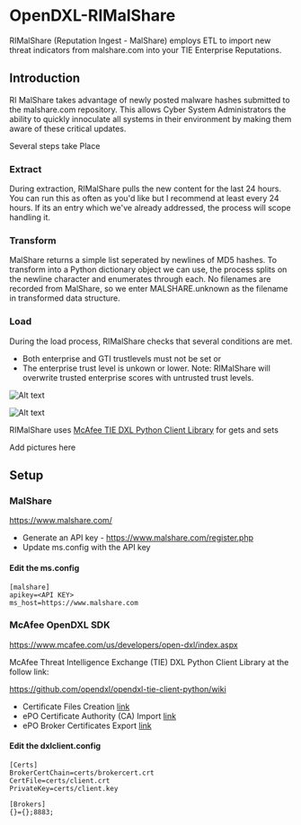 # OpenDXL-RIMalShare
RIMalShare (Reputation Ingest - MalShare) employs ETL to import new threat indicators from malshare.com into your TIE Enterprise Reputations.

## Introduction

RI MalShare takes advantage of newly posted malware hashes submitted to the malshare.com repository. This allows Cyber System Administrators the ability to quickly innoculate all systems in their environment by making them aware of these critical updates.

Several steps take Place
### Extract
  During extraction, RIMalShare pulls the new content for the last 24 hours. You can run this as often as you'd like but I recommend at least every 24 hours. If its an entry which we've already addressed, the process will scope handling it.
 
### Transform

  MalShare returns a simple list seperated by newlines of MD5 hashes. To transform into a Python dictionary object we can use, the process splits on the newline character and enumerates through each.
  No filenames are recorded from MalShare, so we enter MALSHARE.unknown as the filename in transformed data structure.
  
### Load
  
  During the load process, RIMalShare checks that several conditions are met.
  * Both enterprise and GTI trustlevels must not be set
  or
  * The enterprise trust level is unkown or lower. 
  Note: RIMalShare will overwrite trusted enterprise scores with untrusted trust levels.
  
  
![Alt text](http://i.imgur.com/ieRKWIy.png "Structure")

![Alt text](http://i.imgur.com/rEoABuq.png "Structure")
  
  
  
RIMalShare uses [McAfee TIE DXL Python Client Library](https://github.com/opendxl/opendxl-tie-client-python) for gets and sets

Add pictures here

## Setup

### MalShare

https://www.malshare.com/

* Generate an API key - https://www.malshare.com/register.php
* Update ms.config with the API key
#### Edit the ms.config
```
[malshare]
apikey=<API KEY>
ms_host=https://www.malshare.com

```

### McAfee OpenDXL SDK

https://www.mcafee.com/us/developers/open-dxl/index.aspx

McAfee Threat Intelligence Exchange (TIE) DXL Python Client Library at the follow link:

https://github.com/opendxl/opendxl-tie-client-python/wiki

* Certificate Files Creation [link](https://opendxl.github.io/opendxl-client-python/pydoc/certcreation.html)
* ePO Certificate Authority (CA) Import [link](https://opendxl.github.io/opendxl-client-python/pydoc/epocaimport.html)
* ePO Broker Certificates Export  [link](https://opendxl.github.io/opendxl-client-python/pydoc/epobrokercertsexport.html)



#### Edit the dxlclient.config
```
[Certs]
BrokerCertChain=certs/brokercert.crt
CertFile=certs/client.crt
PrivateKey=certs/client.key

[Brokers]
{}={};8883;
```
